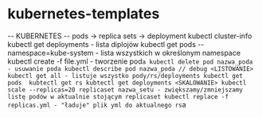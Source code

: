 # kubernetes-templates

-- KUBERNETES --
<OGOLNE> pods -> replica sets -> deployment
kubectl cluster-info
kubectl get deployments - lista diplojów
kubectl get pods --namespace=kube-system - lista wszystkich w określonym namespace
kubectl create -f file.yml - tworzenie pod`a
kubectl delete pod nazwa_poda - usuwanie poda
kubectl describe pod nazwa_poda // debug
<LISTOWANIE>
kubectl get all - listuje wszystko pody/rs/deployments
kubectl get pods 
kubtectl get rs
kubtectl get deployments
<SKALOWANIE>
kubectl scale --replicas=20 replicaset nazwa_setu - zwiększamy/zmniejszamy listę podów w aktualnie stojącym replicaset
kubectl replace -f replicas.yml - "ładuje" plik yml do aktualnego rs`a
